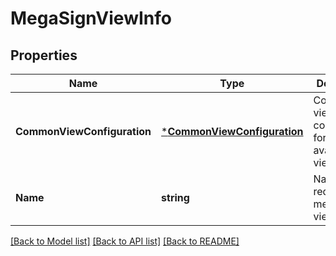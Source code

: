# MegaSignViewInfo

## Properties
Name | Type | Description | Notes
------------ | ------------- | ------------- | -------------
**CommonViewConfiguration** | [***CommonViewConfiguration**](CommonViewConfiguration.md) | Common view configuration for all the available views | [optional] [default to null]
**Name** | **string** | Name of the requested mega sign view | [default to null]

[[Back to Model list]](../README.md#documentation-for-models) [[Back to API list]](../README.md#documentation-for-api-endpoints) [[Back to README]](../README.md)


